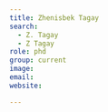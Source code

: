 ```yaml
---
title: Zhenisbek Tagay
search:
  - Z. Tagay
  - Z Tagay
role: phd
group: current
image: 
email: 
website: 

---
```




